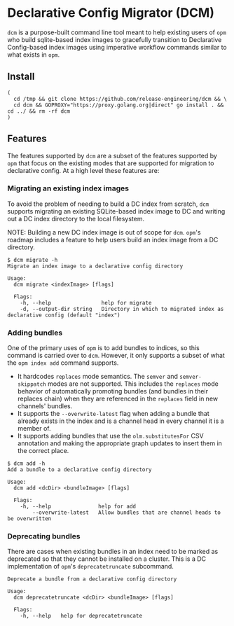 # Declarative Config Migrator (DCM)

`dcm` is a purpose-built command line tool meant to help existing users of `opm` who build sqlite-based index images to gracefully transition to Declarative Config-based index images using imperative workflow commands similar to what exists in `opm`.

## Install

```
( 
  cd /tmp && git clone https://github.com/release-engineering/dcm && \
  cd dcm && GOPROXY="https://proxy.golang.org|direct" go install . && cd ../ && rm -rf dcm
)
```

## Features

The features supported by `dcm` are a subset of the features supported by `opm` that focus on the existing modes that are supported for migration to declarative config. At a high level these features are:

### Migrating an existing index images

To avoid the problem of needing to build a DC index from scratch, `dcm` supports migrating an existing SQLite-based index image to DC and writing out a DC index directory to the local filesystem.

NOTE: Building a new DC index image is out of scope for `dcm`. `opm`'s roadmap includes a feature to help users build an index image from a DC directory.

```
$ dcm migrate -h
Migrate an index image to a declarative config directory

Usage:
  dcm migrate <indexImage> [flags]

  Flags:
    -h, --help                help for migrate
    -d, --output-dir string   Directory in which to migrated index as declarative config (default "index")
```

### Adding bundles

One of the primary uses of `opm` is to add bundles to indices, so this command is carried over to `dcm`. However, it only supports a subset of what the `opm index add` command supports.

- It hardcodes `replaces` mode semantics. The `semver` and `semver-skippatch` modes are not supported. This includes the `replaces` mode behavior of automatically promoting bundles (and bundles in their replaces chain) when they are referenced in the `replaces` field in new channels' bundles.
- It supports the `--overwrite-latest` flag when adding a bundle that already exists in the index and is a channel head in every channel it is a member of.
- It supports adding bundles that use the `olm.substitutesFor` CSV annotation and making the appropriate graph updates to insert them in the correct place.

```
$ dcm add -h
Add a bundle to a declarative config directory

Usage:
  dcm add <dcDir> <bundleImage> [flags]

  Flags:
    -h, --help               help for add
        --overwrite-latest   Allow bundles that are channel heads to be overwritten
```

### Deprecating bundles

There are cases when existing bundles in an index need to be marked as deprecated so that they cannot be installed on a cluster. This is a DC implementation of `opm`'s `deprecatetruncate` subcommand.

```
Deprecate a bundle from a declarative config directory

Usage:
  dcm deprecatetruncate <dcDir> <bundleImage> [flags]

  Flags:
    -h, --help   help for deprecatetruncate
```

